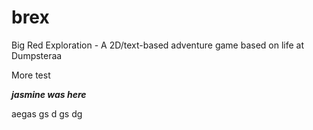 # brex
Big Red Exploration - A 2D/text-based adventure game based on life at Dumpsteraa

More test


***jasmine was here***

aegas
gs
d
gs
dg
